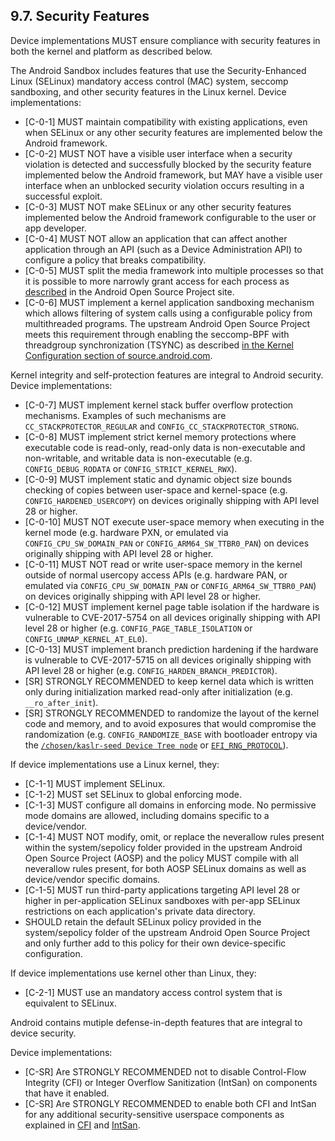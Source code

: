 ## 9.7\. Security Features
Device implementations MUST ensure compliance with security features in both the
kernel and platform as described below.

The Android Sandbox includes features that use the Security-Enhanced Linux
(SELinux) mandatory access control (MAC) system, seccomp sandboxing, and other
security features in the Linux kernel. Device implementations:

*   [C-0-1] MUST maintain compatibility with existing applications, even when
SELinux or any other security features are implemented below the Android
framework.
*   [C-0-2] MUST NOT have a visible user interface when a security
violation is detected and successfully blocked by the security feature
implemented below the Android framework, but MAY have a visible user interface
when an unblocked security violation occurs resulting in a successful exploit.
*   [C-0-3] MUST NOT make SELinux or any other security features implemented
below the Android framework configurable to the user or app developer.
*   [C-0-4]  MUST NOT allow an application that can affect another application
through an API (such as a Device Administration API) to configure a policy
that breaks compatibility.
*   [C-0-5] MUST split the media framework into multiple processes so that it
is possible to more narrowly grant access for each process as
[described](https://source.android.com/devices/media/framework-hardening.html#arch_changes)
in the Android Open Source Project site.
*   [C-0-6] MUST implement a kernel application sandboxing mechanism
which allows filtering of system calls using a configurable policy from
multithreaded programs. The upstream Android Open Source Project meets this
requirement through enabling the seccomp-BPF with threadgroup
synchronization (TSYNC) as described
[in the Kernel Configuration section of source.android.com](http://source.android.com/devices/tech/config/kernel.html#Seccomp-BPF-TSYNC).

Kernel integrity and self-protection features are integral to Android
security. Device implementations:

*   [C-0-7] MUST implement kernel stack buffer overflow protection mechanisms.
Examples of such mechanisms are `CC_STACKPROTECTOR_REGULAR` and
`CONFIG_CC_STACKPROTECTOR_STRONG`.
*   [C-0-8] MUST implement strict kernel memory protections where executable
code is read-only, read-only data is non-executable and non-writable, and
writable data is non-executable (e.g. `CONFIG_DEBUG_RODATA` or `CONFIG_STRICT_KERNEL_RWX`).
*   [C-0-9] MUST implement static and dynamic object size
bounds checking of copies between user-space and kernel-space
(e.g. `CONFIG_HARDENED_USERCOPY`) on devices originally shipping with API level
28 or higher.
*   [C-0-10] MUST NOT execute user-space memory when executing
in the kernel mode (e.g. hardware PXN, or emulated via
`CONFIG_CPU_SW_DOMAIN_PAN` or `CONFIG_ARM64_SW_TTBR0_PAN`) on devices
originally shipping with API level 28 or higher.
*   [C-0-11] MUST NOT read or write user-space memory in the
kernel outside of normal usercopy access APIs (e.g. hardware PAN, or
emulated via `CONFIG_CPU_SW_DOMAIN_PAN` or `CONFIG_ARM64_SW_TTBR0_PAN`)
on devices originally shipping with API level 28 or higher.
*   [C-0-12] MUST implement kernel page table isolation if the hardware is
vulnerable to CVE-2017-5754 on all devices originally shipping with API level
28 or higher (e.g. `CONFIG_PAGE_TABLE_ISOLATION` or
`CONFIG_UNMAP_KERNEL_AT_EL0`).
*   [C-0-13] MUST implement branch prediction hardening if the hardware is
vulnerable to CVE-2017-5715 on all devices originally shipping with API level
28 or higher (e.g. `CONFIG_HARDEN_BRANCH_PREDICTOR`).
*   [SR] STRONGLY RECOMMENDED to keep kernel data
which is written only during initialization marked read-only after
initialization (e.g. `__ro_after_init`).
*   [SR] STRONGLY RECOMMENDED to randomize the layout of the kernel code and
memory, and to avoid exposures that would compromise the randomization
(e.g. `CONFIG_RANDOMIZE_BASE` with bootloader entropy via the
[`/chosen/kaslr-seed Device Tree node`](https://git.kernel.org/pub/scm/linux/kernel/git/torvalds/linux.git/tree/Documentation/devicetree/bindings/chosen.txt)
or [`EFI_RNG_PROTOCOL`](https://docs.microsoft.com/en-us/windows-hardware/drivers/bringup/efi-rng-protocol)).


If device implementations use a Linux kernel, they:

*   [C-1-1] MUST implement SELinux.
*   [C-1-2] MUST set SELinux to global enforcing mode.
*   [C-1-3] MUST configure all domains in enforcing mode. No permissive mode
domains are allowed, including domains specific to a device/vendor.
*   [C-1-4] MUST NOT modify, omit, or replace the neverallow rules present
within the system/sepolicy folder provided in the upstream Android Open Source
Project (AOSP) and the policy MUST compile with all neverallow rules present,
for both AOSP SELinux domains as well as device/vendor specific domains.
*   [C-1-5] MUST run third-party applications targeting API level 28 or higher
in per-application SELinux sandboxes with per-app SELinux restrictions on each
application's private data directory.
*   SHOULD retain the default SELinux policy provided in the system/sepolicy
folder of the upstream Android Open Source Project and only further add to this
policy for their own device-specific configuration.


If device implementations use kernel other than Linux, they:

*   [C-2-1] MUST use an mandatory access control system that is
equivalent to SELinux.

Android contains mutiple defense-in-depth features that are integral to device
security.

Device implementations:

*    [C-SR] Are STRONGLY RECOMMENDED not to disable Control-Flow Integrity (CFI)
     or Integer Overflow Sanitization (IntSan) on components that have it
     enabled.
*    [C-SR] Are STRONGLY RECOMMENDED to enable both CFI and IntSan for any
     additional security-sensitive userspace components as explained in
     [CFI](https://source.android.com/devices/tech/debug/cfi) and
     [IntSan](https://source.android.com/devices/tech/debug/intsan).
